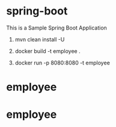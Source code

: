 # spring-boot
This is a Sample Spring Boot Application

1) mvn clean install -U

2) docker build -t employee .

3) docker run -p 8080:8080 -t employee
# employee
# employee
